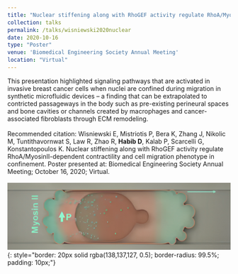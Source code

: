 ```yaml
---	
title: "Nuclear stiffening along with RhoGEF activity regulate RhoA/MyosinII-dependent contractility and cell migration phenotype in confinement"	
collection: talks	
permalink: /talks/wisniewski2020nuclear	
date: 2020-10-16
type: "Poster"
venue: 'Biomedical Engineering Society Annual Meeting'
location: "Virtual"
---	
```

This presentation highlighted signaling pathways that are activated in invasive breast cancer cells when nuclei are confined during migration in synthetic microfluidic devices – a finding that can be extrapolated to contricted passageways in the body such as pre-existing perineural spaces and bone cavities or channels created by macrophages and cancer-associated fibroblasts through ECM remodeling.
<br><br>
Recommended citation: Wisniewski E, Mistriotis P, Bera K, Zhang J, Nikolic M, Tuntithavornwat S, Law R, Zhao R, **Habib D**, Kalab P, Scarcelli G, Konstantopoulos K. Nuclear stiffening along with RhoGEF activity regulate RhoA/MyosinII-dependent contractility and cell migration phenotype in confinement. Poster presented at: Biomedical Engineering Society Annual Meeting; October 16, 2020; Virtual.
<br><br>
![Graphic of Breast Cancer Cell with Increased Cytoplasmic Pressure due to Channel Confinement that Leads to Increased MyosinII Activity at the Back of the Cell](../images/wisniewski2020nuclear.png){: style="border: 20px solid rgba(138,137,127, 0.5); border-radius: 99.5%; padding: 10px;"}
